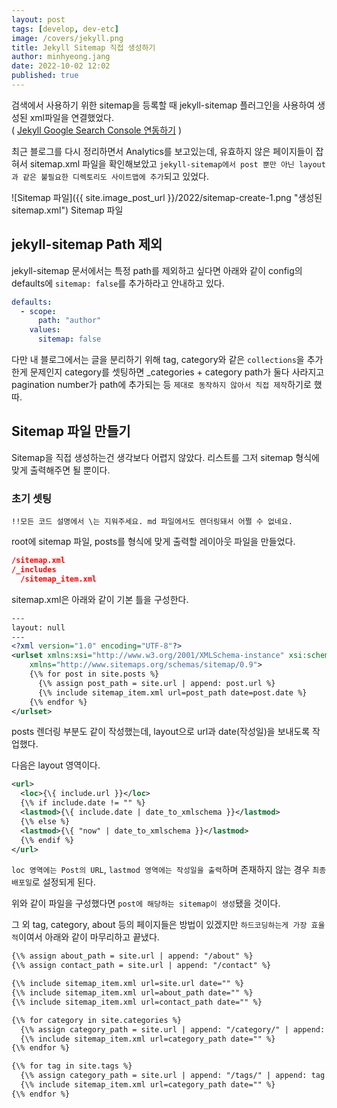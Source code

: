 ```yaml
---
layout: post
tags: [develop, dev-etc]
image: /covers/jekyll.png
title: Jekyll Sitemap 직접 생성하기
author: minhyeong.jang
date: 2022-10-02 12:02
published: true
---
```


검색에서 사용하기 위한 sitemap을 등록할 때 jekyll-sitemap 플러그인을 사용하여 생성된 xml파일을 연결했었다.  
( [Jekyll Google Search Console 연동하기](https://minhyeong-jang.github.io/2019/12/19/jekyll-search-console) )

최근 블로그를 다시 정리하면서 Analytics를 보고있는데, 유효하지 않은 페이지들이 잡혀서 sitemap.xml 파일을 확인해보았고 `jekyll-sitemap에서 post 뿐만 아닌 layout과 같은 불필요한 디렉토리도 사이트맵에 추가`되고 있었다.

![Sitemap 파일]({{ site.image_post_url }}/2022/sitemap-create-1.png "생성된 sitemap.xml")
<img-info>Sitemap 파일</img-info>

## jekyll-sitemap Path 제외

jekyll-sitemap 문서에서는 특정 path를 제외하고 싶다면 아래와 같이 config의 defaults에 `sitemap: false`를 추가하라고 안내하고 있다.

```yml
defaults:
  - scope:
      path: "author"
    values:
      sitemap: false
```

다만 내 블로그에서는 글을 분리하기 위해 tag, category와 같은 `collections`을 추가한게 문제인지 category를 셋팅하면 \_categories + category path가 둘다 사라지고 pagination number가 path에 추가되는 등 `제대로 동작하지 않아서 직접 제작`하기로 했따.

## Sitemap 파일 만들기

Sitemap을 직접 생성하는건 생각보다 어렵지 않았다. 리스트를 그저 sitemap 형식에 맞게 출력해주면 될 뿐이다.

### 초기 셋팅

`!!모든 코드 설명에서 \는 지워주세요. md 파일에서도 렌더링돼서 어쩔 수 없네요.`

root에 sitemap 파일, posts를 형식에 맞게 출력할 레이아웃 파일을 만들었다.

```json
/sitemap.xml
/_includes
  /sitemap_item.xml
```

sitemap.xml은 아래와 같이 기본 틀을 구성한다.

```xml
---
layout: null
---
<?xml version="1.0" encoding="UTF-8"?>
<urlset xmlns:xsi="http://www.w3.org/2001/XMLSchema-instance" xsi:schemaLocation="http://www.sitemaps.org/schemas/sitemap/0.9 http://www.sitemaps.org/schemas/sitemap/0.9/sitemap.xsd"
    xmlns="http://www.sitemaps.org/schemas/sitemap/0.9">
    {\% for post in site.posts %}
      {\% assign post_path = site.url | append: post.url %}
      {\% include sitemap_item.xml url=post_path date=post.date %}
    {\% endfor %}
</urlset>
```

posts 렌더링 부분도 같이 작성했는데, layout으로 url과 date(작성일)을 보내도록 작업했다.

다음은 layout 영역이다.

```xml
<url>
  <loc>{\{ include.url }}</loc>
  {\% if include.date != "" %}
  <lastmod>{\{ include.date | date_to_xmlschema }}</lastmod>
  {\% else %}
  <lastmod>{\{ "now" | date_to_xmlschema }}</lastmod>
  {\% endif %}
</url>
```

`loc 영역에는 Post의 URL`, `lastmod 영역에는 작성일을 출력`하며 존재하지 않는 경우 `최종 배포일`로 설정되게 된다.

위와 같이 파일을 구성했다면 `post에 해당하는 sitemap이 생성`됐을 것이다.

그 외 tag, category, about 등의 페이지들은 방법이 있겠지만 `하드코딩하는게 가장 효율적`이여서 아래와 같이 마무리하고 끝냈다.

```xml
{\% assign about_path = site.url | append: "/about" %}
{\% assign contact_path = site.url | append: "/contact" %}

{\% include sitemap_item.xml url=site.url date="" %}
{\% include sitemap_item.xml url=about_path date="" %}
{\% include sitemap_item.xml url=contact_path date="" %}

{\% for category in site.categories %}
  {\% assign category_path = site.url | append: "/category/" | append: category.name %}
  {\% include sitemap_item.xml url=category_path date="" %}
{\% endfor %}

{\% for tag in site.tags %}
  {\% assign category_path = site.url | append: "/tags/" | append: tag.name %}
  {\% include sitemap_item.xml url=category_path date="" %}
{\% endfor %}
```
